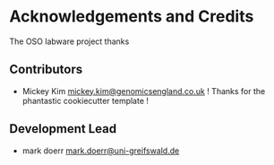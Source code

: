 
# Acknowledgements and Credits

The OSO labware project thanks


Contributors
------------

* Mickey Kim <mickey.kim@genomicsengland.co.uk>  ! Thanks for the phantastic cookiecutter template !


Development Lead
----------------

* mark doerr <mark.doerr@uni-greifswald.de>